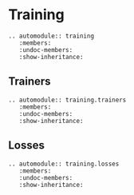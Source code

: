 # Training

```{eval-rst}
.. automodule:: training
   :members:
   :undoc-members:
   :show-inheritance:
```

## Trainers

```{eval-rst}
.. automodule:: training.trainers
   :members:
   :undoc-members:
   :show-inheritance:
```

## Losses

```{eval-rst}
.. automodule:: training.losses
   :members:
   :undoc-members:
   :show-inheritance:
```
